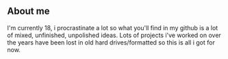 ## About me
I'm currently 18, i procrastinate a lot so what you'll find in my github is a lot of mixed, unfinished, unpolished ideas.
Lots of projects i've worked on over the years have been lost in old hard drives/formatted so this is all i got for now.

<!--
**bassusteur/bassusteur** is a ✨ _special_ ✨ repository because its `README.md` (this file) appears on your GitHub profile.

Here are some ideas to get you started:

- 🔭 I’m currently working on ...
- 🌱 I’m currently learning ...
- 👯 I’m looking to collaborate on ...
- 🤔 I’m looking for help with ...
- 💬 Ask me about ...
- 📫 How to reach me: ...
- 😄 Pronouns: ...
- ⚡ Fun fact: ...
-->
